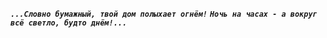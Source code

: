 ***```...Словно бумажный, твой дом полыхает огнём!```***
***```Ночь на часах - а вокруг всё светло, будто днём!...```***